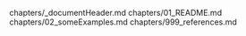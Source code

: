 chapters/_documentHeader.md
chapters/01_README.md
chapters/02_someExamples.md
chapters/999_references.md
